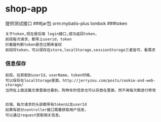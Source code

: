 # shop-app
提供测试接口
###jar包
    orm:mybatis-plus
    lombok
###token
    
    关于token,现在是后端 login接口,成功返回token，
    前段每次请求，都带上userid，token
    拦截器判断token是否过期来鉴权
    前段将token，可以保存在store,localStorage,sessionStorage三者皆可，看需求
    
### 信息保存

    前段，在获取到userId，userName，token时候，
    可以保存在localStorage里面，http://jerryzou.com/posts/cookie-and-web-storage/
    当然在上面这篇文章里面也看到，购物车的信息也可以存放在里面，而不用每次都进行修改
    
    
    后端，每次请求的头部都带有token以及userId
    如果有部分controller接口需要获取用户信息，
    可以通过request获取相关信息。    
